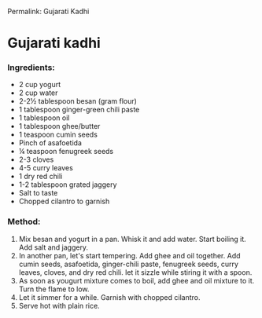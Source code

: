 Permalink: Gujarati Kadhi

# Gujarati kadhi

### Ingredients:
* 2 cup yogurt
* 2 cup water
* 2-2½ tablespoon besan (gram flour)
* 1 tablespoon ginger-green chili paste
* 1 tablespoon oil
* 1 tablespoon ghee/butter
* 1 teaspoon cumin seeds
* Pinch of asafoetida
* ¼ teaspoon fenugreek seeds
* 2-3 cloves
* 4-5 curry leaves
* 1 dry red chili
* 1-2 tablespoon grated jaggery
* Salt to taste
* Chopped cilantro to garnish

### Method:
1. Mix besan and yogurt in a pan. Whisk it and add water. Start boiling it. Add salt and jaggery. 
2. In another pan, let's start tempering. Add ghee and oil together. Add cumin seeds, asafoetida, ginger-chili paste, fenugreek seeds, curry leaves, cloves, and dry red chili. let it sizzle while stiring it with a spoon. 
3. As soon as yougurt mixture comes to boil, add ghee and oil mixture to it. Turn the flame to low. 
4. Let it simmer for a while. Garnish with chopped cilantro. 
5. Serve hot with plain rice.  